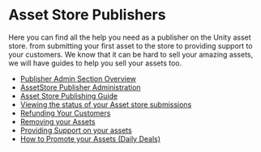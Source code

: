 Asset Store Publishers
===========

Here you can find all the help you need as a publisher on the Unity asset store. from submitting your first asset to the store to providing support to your customers. We know that it can be hard to sell your amazing assets, we will have guides to help you sell your assets too.

* [Publisher Admin Section Overview](AssetStoreAdmin)
* [AssetStore Publisher Administration](AssetStorePublisherAdministration)
* [Asset Store Publishing Guide](AssetStorePublishingGuide)
* [Viewing the status of your Asset store submissions](AssetStoreStatus)
* [Refunding Your Customers](AssetStoreRefunding)
* [Removing your Assets](AssetStoreRemoving)
* [Providing Support on your assets](AssetStoreSupport)
* [How to Promote your Assets (Daily Deals)](AssetStorePromotion)